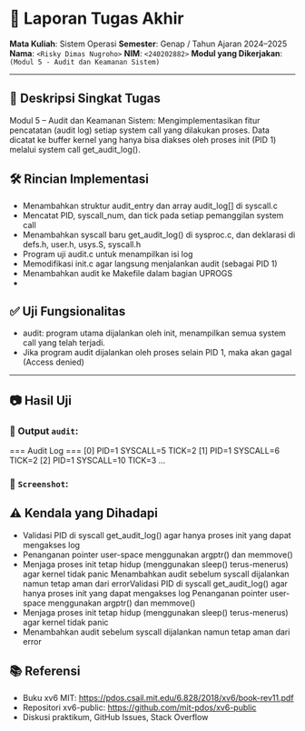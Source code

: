 # 📝 Laporan Tugas Akhir

**Mata Kuliah**: Sistem Operasi
**Semester**: Genap / Tahun Ajaran 2024–2025
**Nama**: `<Risky Dimas Nugroho>`
**NIM**: `<240202882>`
**Modul yang Dikerjakan**:
`(Modul 5 - Audit dan Keamanan Sistem)`

---

## 📌 Deskripsi Singkat Tugas

Modul 5 – Audit dan Keamanan Sistem:
Mengimplementasikan fitur pencatatan (audit log) setiap system call yang dilakukan proses. Data dicatat ke buffer kernel yang hanya bisa diakses oleh proses init (PID 1) melalui system call get_audit_log().

## 🛠️ Rincian Implementasi

* Menambahkan struktur audit_entry dan array audit_log[] di syscall.c
* Mencatat PID, syscall_num, dan tick pada setiap pemanggilan system call
* Menambahkan syscall baru get_audit_log() di sysproc.c, dan deklarasi di defs.h, user.h, usys.S, syscall.h
* Program uji audit.c untuk menampilkan isi log
* Memodifikasi init.c agar langsung menjalankan audit (sebagai PID 1)
* Menambahkan audit ke Makefile dalam bagian UPROGS
* 
## ✅ Uji Fungsionalitas

* audit: program utama dijalankan oleh init, menampilkan semua system call yang telah terjadi.
* Jika program audit dijalankan oleh proses selain PID 1, maka akan gagal (Access denied)

---

## 📷 Hasil Uji

### 📍 Output `audit`:
=== Audit Log ===
[0] PID=1 SYSCALL=5 TICK=2
[1] PID=1 SYSCALL=6 TICK=2
[2] PID=1 SYSCALL=10 TICK=3
...
### 📍 `Screenshot`:

## ⚠️ Kendala yang Dihadapi

* Validasi PID di syscall get_audit_log() agar hanya proses init yang dapat mengakses log
* Penanganan pointer user-space menggunakan argptr() dan memmove()
* Menjaga proses init tetap hidup (menggunakan sleep() terus-menerus) agar kernel tidak panic
  Menambahkan audit sebelum syscall dijalankan namun tetap aman dari errorValidasi PID di syscall get_audit_log() agar hanya proses init yang dapat mengakses log
  Penanganan pointer user-space menggunakan argptr() dan memmove()
* Menjaga proses init tetap hidup (menggunakan sleep() terus-menerus) agar kernel tidak panic
* Menambahkan audit sebelum syscall dijalankan namun tetap aman dari error

## 📚 Referensi

* Buku xv6 MIT: https://pdos.csail.mit.edu/6.828/2018/xv6/book-rev11.pdf
* Repositori xv6-public: https://github.com/mit-pdos/xv6-public
* Diskusi praktikum, GitHub Issues, Stack Overflow
